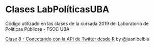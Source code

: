 # Clases LabPolíticasUBA
Código utilizado en las clases de la cursada 2019 del Laboratorio de Políticas Públicas - FSOC UBA

[Clase 8 - Conectando con la API de Twitter desde R](https://github.com/labpoliticasuba/clases/blob/master/c%C3%B3digo%20clase%208%20-%20entregable.R) by @juanibelbis
